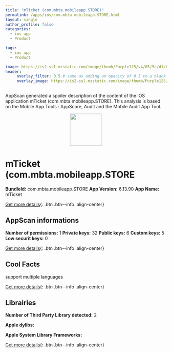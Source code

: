 ```yaml
---
title: "mTicket (com.mbta.mobileapp.STORE)"
permalink: /apps/ios/com.mbta.mobileapp.STORE.html
layout: single
author_profile: false
categories: 
  - ios app 
  - Product 

tags: 
  - ios app 
  - Product 

image: https://is2-ssl.mzstatic.com/image/thumb/Purple125/v4/85/5c/d1/855cd1a5-bfa9-c560-bff8-89c8a5e8f530/AppIcon-1x_U007emarketing-0-6-0-85-220.png/512x512bb.jpg
header: 
     overlay_filter: 0.5 # same as adding an opacity of 0.5 to a black background
     overlay_image: https://is2-ssl.mzstatic.com/image/thumb/Purple125/v4/85/5c/d1/855cd1a5-bfa9-c560-bff8-89c8a5e8f530/AppIcon-1x_U007emarketing-0-6-0-85-220.png/512x512bb.jpg
---
```

AppScan generated a spoiler description of the content of the iOS application mTicket (com.mbta.mobileapp.STORE). This analysis is based on the Mobile App Tools : AppScore, Audit and the Mobile Audit App Tool.

  
  
<div style="text-align: center;"><img src="https://is2-ssl.mzstatic.com/image/thumb/Purple125/v4/85/5c/d1/855cd1a5-bfa9-c560-bff8-89c8a5e8f530/AppIcon-1x_U007emarketing-0-6-0-85-220.png/512x512bb.jpg" width="100" height="100"></div>  
  
# mTicket (com.mbta.mobileapp.STORE

**BundleId:** com.mbta.mobileapp.STORE
**App Version:** 6.13.90
**App Name:** mTicket


[Get more details](/pricing.html){: .btn .btn--info .align-center}  
  
## AppScan informations 

**Number of permissions:** 1
**Private keys:** 32
**Public keys:** 6
**Custom keys:** 5
**Low securit keys:** 0
  
[Get more details](/pricing.html){: .btn .btn--info .align-center}

## Cool Facts

support multiple languages
  
[Get more details](/pricing.html){: .btn .btn--info .align-center}

## Librairies 
**Number of Third Party Library detected:** 2

**Apple dylibs:**


**Apple System Library Frameworks:**


  
[Get more details](/pricing.html){: .btn .btn--info .align-center}

